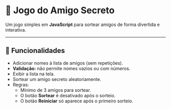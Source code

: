 # 🎁 Jogo do Amigo Secreto

Um jogo simples em **JavaScript** para sortear amigos de forma divertida e interativa.

---

## 🚀 Funcionalidades

- Adicionar nomes à lista de amigos (sem repetições).  
- **Validação:** não permite nomes vazios ou com números.  
- Exibir a lista na tela.  
- Sortear um amigo secreto aleatoriamente.  
- Regras:  
  - Mínimo de 3 amigos para sortear.  
  - O botão **Sortear** é desativado após o sorteio.  
  - O botão **Reiniciar** só aparece após o primeiro sorteio.  




